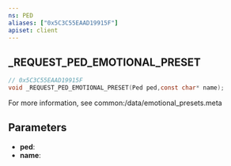 ```yaml
---
ns: PED
aliases: ["0x5C3C55EAAD19915F"]
apiset: client
---
```

## _REQUEST_PED_EMOTIONAL_PRESET

```c
// 0x5C3C55EAAD19915F
void _REQUEST_PED_EMOTIONAL_PRESET(Ped ped,const char* name);
```

For more information, see common:/data/emotional_presets.meta

## Parameters
* **ped**:
* **name**: